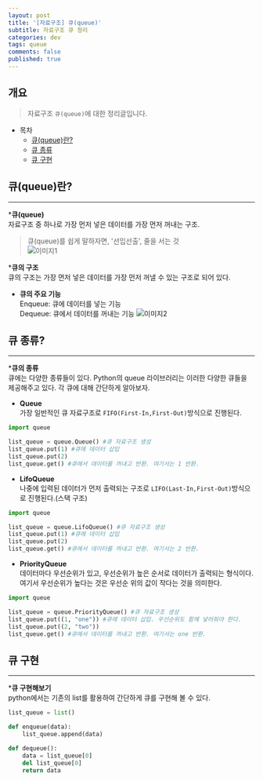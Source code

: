 ```yaml
---
layout: post
title: '[자료구조] 큐(queue)'
subtitle: 자료구조 큐 정리
categories: dev
tags: queue
comments: false
published: true
---
```


## 개요
> 자료구조 `큐(queue)`에 대한 정리글입니다.

- 목차
	- [큐(queue)란?](#큐(queue)란?) 
	- [큐 종류](#큐-종류?)
    - [큐 구현](#큐-구현)

## 큐(queue)란?
---

*__큐(queue)__  
자료구조 중 하나로 가장 먼저 넣은 데이터를 가장 먼저 꺼내는 구조.  
> 큐(queue)를 쉽게 말하자면, '선입선출', 줄을 서는 것  
![이미지1](https://jsim6342.github.io/assets/img/dev/algorithm/2021-04-14-dev-algorithm-queue-picture1.png)

*__큐의 구조__  
큐의 구조는 가장 먼저 넣은 데이터를 가장 먼저 꺼낼 수 있는 구조로 되어 있다.
  - __큐의 주요 기능__  
  Enqueue: 큐에 데이터를 넣는 기능  
  Dequeue: 큐에서 데이터를 꺼내는 기능
![이미지2](https://jsim6342.github.io/assets/img/dev/algorithm/2021-04-14-dev-algorithm-queue-picture2.png)



## 큐 종류?
---

*__큐의 종류__  
큐에는 다양한 종류들이 있다. Python의 queue 라이브러리는 이러한 다양한 큐들을 제공해주고 있다. 각 큐에 대해 간단하게 알아보자.
  - __Queue__  
  가장 일반적인 큐 자료구조로 `FIFO(First-In,First-Out)`방식으로 진행된다.
  ```python
  import queue

  list_queue = queue.Queue() #큐 자료구조 생성
  list_queue.put(1) #큐에 데이터 삽입
  list_queue.put(2) 
  list_queue.get() #큐에서 데이터를 꺼내고 반환. 여기서는 1 반환.
  ```
  - __LifoQueue__  
  나중에 입력된 데이터가 먼저 출력되는 구조로 `LIFO(Last-In,First-Out)`방식으로 진행된다.(스택 구조)
  ```python
  import queue

  list_queue = queue.LifoQueue() #큐 자료구조 생성
  list_queue.put(1) #큐에 데이터 삽입
  list_queue.put(2) 
  list_queue.get() #큐에서 데이터를 꺼내고 반환. 여기서는 2 반환.
  ```
  - __PriorityQueue__  
  데이터마다 우선순위가 있고, 우선순위가 높은 순서로 데이터가 출력되는 형식이다. 여기서 우선순위가 높다는 것은 우선순   위의 값이 작다는 것을 의미한다.
  ```python
  import queue

  list_queue = queue.PriorityQueue() #큐 자료구조 생성
  list_queue.put((1, "one")) #큐에 데이터 삽입. 우선순위도 함께 넣어줘야 한다.
  list_queue.put((2, "two")) 
  list_queue.get() #큐에서 데이터를 꺼내고 반환. 여기서는 one 반환.
  ```


## 큐 구현
---

*__큐 구현해보기__  
python에서는 기존의 list를 활용하여 간단하게 큐를 구현해 볼 수 있다.
```Python
list_queue = list()

def enqueue(data):
    list_queue.append(data)

def dequeue():
    data = list_queue[0]
    del list_queue[0]
    return data
```
